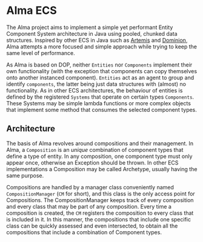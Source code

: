 # Alma ECS

The Alma project aims to implement a simple yet performant Entity Component System architecture in Java using pooled,
chunked data structures. Inspired by other ECS in Java such as [Artemis](https://github.com/junkdog/artemis-odb) and
[Dominion](https://github.com/dominion-dev/dominion-ecs-java), Alma attempts a more focused and simple approach while
trying
to keep the same level of performance.

As Alma is based on DOP, neither `Entities` nor `Components` implement their own functionality (with the exception
that components can copy themselves onto another instanced component). `Entities` act as an agent to group and identify
`components`, the latter being just data structures with (almost) no functionality. As in other ECS architectures, the
behaviour of entities is defined by the registered `Systems` that operate on certain types `Components`. These Systems
may be simple lambda functions or more complex objects that implement some method that consumes the selected component
types.

## Architecture

The basis of Alma revolves around compositions and their management. In Alma, a `Composition` is an _unique_ combination
of
component types that define a type of entity. In any composition, one component type must only appear once, otherwise an
Exception should be thrown. In other ECS implementations a Composition may be called Archetype, usually having the same
purpose.

Compositions are handled by a manager class conveniently named `CompositionManager` (`CM` for short), and this class is
the only access point
for Compositions. The CompositionManager keeps track of every composition and every class that may be part of any
composition.
Every time a composition is created, the `CM` registers the composition to every class that is included in it. In this
manner,
the compositions that include one specific class can be quickly assessed and even intersected, to obtain all the
compositions
that include a combination of Component types.